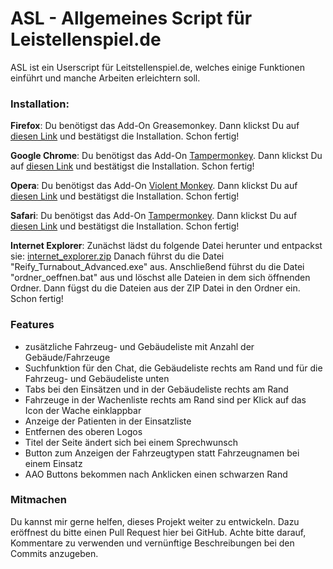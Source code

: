 # ASL - Allgemeines Script für Leistellenspiel.de

ASL ist ein Userscript für Leitstellenspiel.de, welches einige Funktionen einführt und manche Arbeiten erleichtern soll.

### Installation:

**Firefox**: Du benötigst das Add-On Greasemonkey. Dann klickst Du auf [diesen Link] und bestätigst die Installation. Schon fertig!

**Google Chrome**: Du benötigst das Add-On [Tampermonkey]. Dann klickst Du auf [diesen Link] und bestätigst die Installation. Schon fertig!

**Opera**: Du benötigst das Add-On [Violent Monkey]. Dann klickst Du auf [diesen Link] und bestätigst die Installation. Schon fertig!

**Safari**: Du benötigst das Add-On [Tampermonkey]. Dann klickst Du auf [diesen Link] und bestätigst die Installation. Schon fertig!

**Internet Explorer**: Zunächst lädst du folgende Datei herunter und entpackst sie: [internet_explorer.zip] Danach führst du die Datei "Reify_Turnabout_Advanced.exe" aus. Anschließend führst du die Datei "ordner_oeffnen.bat" aus und löschst alle Dateien in dem sich öffnenden Ordner. Dann fügst du die Dateien aus der ZIP Datei in den Ordner ein. Schon fertig!

### Features
- zusätzliche Fahrzeug- und Gebäudeliste mit Anzahl der Gebäude/Fahrzeuge
- Suchfunktion für den Chat, die Gebäudeliste rechts am Rand und für die Fahrzeug- und Gebäudeliste unten
- Tabs bei den Einsätzen und in der Gebäudeliste rechts am Rand
- Fahrzeuge in der Wachenliste rechts am Rand sind per Klick auf das Icon der Wache einklappbar
- Anzeige der Patienten in der Einsatzliste
- Entfernen des oberen Logos
- Titel der Seite ändert sich bei einem Sprechwunsch
- Button zum Anzeigen der Fahrzeugtypen statt Fahrzeugnamen bei einem Einsatz
- AAO Buttons bekommen nach Anklicken einen schwarzen Rand

### Mitmachen
Du kannst mir gerne helfen, dieses Projekt weiter zu entwickeln. Dazu eröffnest du bitte einen Pull Request hier bei GitHub.
Achte bitte darauf, Kommentare zu verwenden und vernünftige Beschreibungen bei den Commits anzugeben.

[diesen Link]:https://github.com/eaglefsd/ASL/raw/master/script.user.js
[internet_explorer.zip]:https://github.com/eaglefsd/ASL/raw/master/internet_explorer.zip
[Greasemonkey]:https://addons.mozilla.org/de/firefox/addon/greasemonkey/
[Tampermonkey]:https://tampermonkey.net/
[Violent Monkey]:https://addons.opera.com/de/extensions/details/violent-monkey/